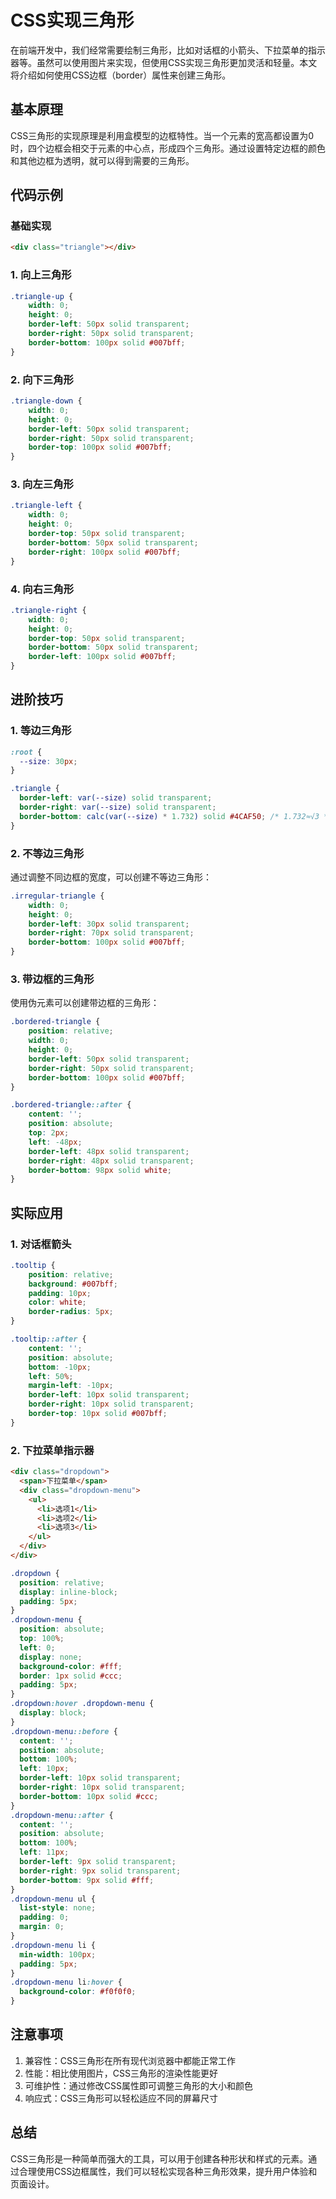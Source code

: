 # CSS实现三角形

在前端开发中，我们经常需要绘制三角形，比如对话框的小箭头、下拉菜单的指示器等。虽然可以使用图片来实现，但使用CSS实现三角形更加灵活和轻量。本文将介绍如何使用CSS边框（border）属性来创建三角形。

## 基本原理

CSS三角形的实现原理是利用盒模型的边框特性。当一个元素的宽高都设置为0时，四个边框会相交于元素的中心点，形成四个三角形。通过设置特定边框的颜色和其他边框为透明，就可以得到需要的三角形。

## 代码示例

### 基础实现

```html
<div class="triangle"></div>
```

### 1. 向上三角形

```css
.triangle-up {
    width: 0;
    height: 0;
    border-left: 50px solid transparent;
    border-right: 50px solid transparent;
    border-bottom: 100px solid #007bff;
}
```

### 2. 向下三角形

```css
.triangle-down {
    width: 0;
    height: 0;
    border-left: 50px solid transparent;
    border-right: 50px solid transparent;
    border-top: 100px solid #007bff;
}
```

### 3. 向左三角形

```css
.triangle-left {
    width: 0;
    height: 0;
    border-top: 50px solid transparent;
    border-bottom: 50px solid transparent;
    border-right: 100px solid #007bff;
}
```

### 4. 向右三角形

```css
.triangle-right {
    width: 0;
    height: 0;
    border-top: 50px solid transparent;
    border-bottom: 50px solid transparent;
    border-left: 100px solid #007bff;
}
```

## 进阶技巧

### 1. 等边三角形

```css
:root {
  --size: 30px;
}

.triangle {
  border-left: var(--size) solid transparent;
  border-right: var(--size) solid transparent;
  border-bottom: calc(var(--size) * 1.732) solid #4CAF50; /* 1.732≈√3 */
}
```

### 2. 不等边三角形

通过调整不同边框的宽度，可以创建不等边三角形：

```css
.irregular-triangle {
    width: 0;
    height: 0;
    border-left: 30px solid transparent;
    border-right: 70px solid transparent;
    border-bottom: 100px solid #007bff;
}
```

### 3. 带边框的三角形

使用伪元素可以创建带边框的三角形：

```css
.bordered-triangle {
    position: relative;
    width: 0;
    height: 0;
    border-left: 50px solid transparent;
    border-right: 50px solid transparent;
    border-bottom: 100px solid #007bff;
}

.bordered-triangle::after {
    content: '';
    position: absolute;
    top: 2px;
    left: -48px;
    border-left: 48px solid transparent;
    border-right: 48px solid transparent;
    border-bottom: 98px solid white;
}
```

## 实际应用

### 1. 对话框箭头

```css
.tooltip {
    position: relative;
    background: #007bff;
    padding: 10px;
    color: white;
    border-radius: 5px;
}

.tooltip::after {
    content: '';
    position: absolute;
    bottom: -10px;
    left: 50%;
    margin-left: -10px;
    border-left: 10px solid transparent;
    border-right: 10px solid transparent;
    border-top: 10px solid #007bff;
}
```

### 2. 下拉菜单指示器
```html
<div class="dropdown">
  <span>下拉菜单</span>
  <div class="dropdown-menu">
    <ul>
      <li>选项1</li>
      <li>选项2</li>
      <li>选项3</li>
    </ul>
  </div>
</div>
```


```css
.dropdown {
  position: relative;
  display: inline-block;
  padding: 5px;
}
.dropdown-menu {
  position: absolute;
  top: 100%;
  left: 0;
  display: none;
  background-color: #fff;
  border: 1px solid #ccc;
  padding: 5px;
}
.dropdown:hover .dropdown-menu {
  display: block;
}
.dropdown-menu::before {
  content: '';
  position: absolute;
  bottom: 100%;
  left: 10px;
  border-left: 10px solid transparent;
  border-right: 10px solid transparent;
  border-bottom: 10px solid #ccc;
}
.dropdown-menu::after {
  content: '';
  position: absolute;
  bottom: 100%;
  left: 11px;
  border-left: 9px solid transparent;
  border-right: 9px solid transparent;
  border-bottom: 9px solid #fff;
}
.dropdown-menu ul {
  list-style: none;
  padding: 0;
  margin: 0;
}
.dropdown-menu li {
  min-width: 100px;
  padding: 5px;
}
.dropdown-menu li:hover {
  background-color: #f0f0f0;
}
```


## 注意事项

1. 兼容性：CSS三角形在所有现代浏览器中都能正常工作
2. 性能：相比使用图片，CSS三角形的渲染性能更好
3. 可维护性：通过修改CSS属性即可调整三角形的大小和颜色
4. 响应式：CSS三角形可以轻松适应不同的屏幕尺寸

## 总结
CSS三角形是一种简单而强大的工具，可以用于创建各种形状和样式的元素。通过合理使用CSS边框属性，我们可以轻松实现各种三角形效果，提升用户体验和页面设计。